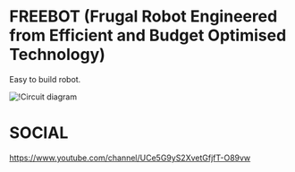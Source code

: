 # FREEBOT (Frugal Robot Engineered from Efficient and Budget Optimised Technology)
Easy to build robot.

![!Circuit diagram]([https://github.com/sastejugaad/FREEBOT/blob/main/Circuit_diagram.png](https://github.com/sastejugaad/FREEBOT/blob/main/Circuit_diagram.png)https://github.com/sastejugaad/FREEBOT/blob/main/Circuit_diagram.png)
# SOCIAL
https://www.youtube.com/channel/UCe5G9yS2XvetGfjfT-O89vw
